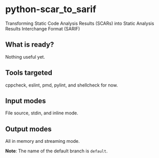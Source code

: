# python-scar_to_sarif
Transforming Static Code Analysis Results (SCARs) into Static Analysis Results Interchange Format (SARIF)

## What is ready?
Nothing useful yet.

## Tools targeted

cppcheck, eslint, pmd, pylint, and shellcheck for now.

## Input modes

File source, stdin, and inline mode.

## Output modes

All in memory and streaming mode.

**Note**: The name of the default branch is `default`.
